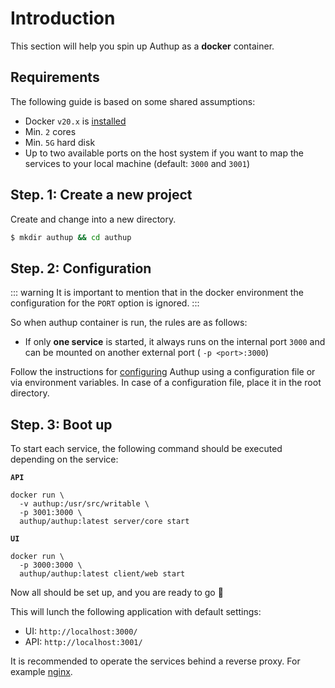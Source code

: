 # Introduction

This section will help you spin up Authup as a **docker** container.

## Requirements
The following guide is based on some shared assumptions:

- Docker `v20.x` is [installed](https://docs.docker.com/get-docker/)
- Min. `2` cores
- Min. `5G` hard disk
- Up to two available ports on the host system if you want to map the services to your local machine (default: `3000` and `3001`)


## Step. 1: Create a new project

Create and change into a new directory.

```bash
$ mkdir authup && cd authup
```

## Step. 2: Configuration

::: warning
It is important to mention that in the docker environment the configuration for the `PORT` option is ignored.
:::

So when authup container is run, the rules are as follows:
- If only **one service** is started, it always runs on the internal port `3000` and can be mounted on another external port ( `-p <port>:3000`)


Follow the instructions for [configuring](./configuration.md) Authup using a configuration file or via environment variables.
In case of a configuration file, place it in the root directory.


## Step. 3: Boot up

To start each service, the following command should be executed depending on the service:

**`API`**
```shell
docker run \
  -v authup:/usr/src/writable \
  -p 3001:3000 \
  authup/authup:latest server/core start
```

**`UI`**
```shell
docker run \
  -p 3000:3000 \
  authup/authup:latest client/web start
```

Now all should be set up, and you are ready to go :tada:

This will lunch the following application with default settings:
- UI: `http://localhost:3000/`
- API: `http://localhost:3001/`

It is recommended to operate the services behind a reverse proxy. For example [nginx](./nginx.md).
